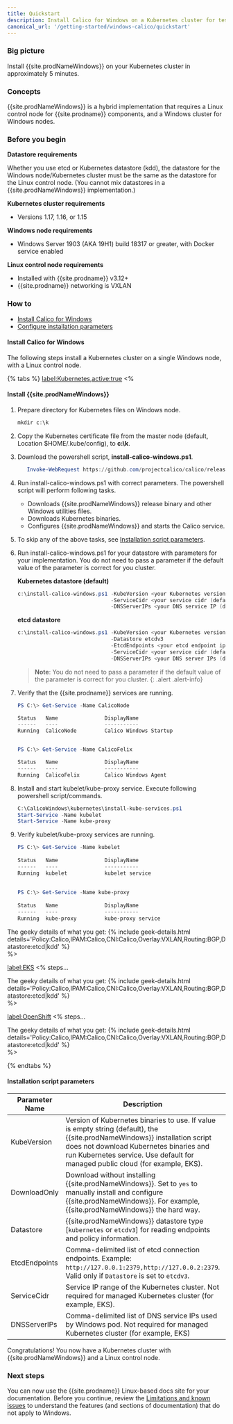 ```yaml
---
title: Quickstart
description: Install Calico for Windows on a Kubernetes cluster for testing or development.
canonical_url: '/getting-started/windows-calico/quickstart'
---
```


### Big picture

Install {{site.prodNameWindows}} on your Kubernetes cluster in approximately 5 minutes.

### Concepts

{{site.prodNameWindows}} is a hybrid implementation that requires a Linux control node for {{site.prodname}} components, and a Windows cluster for Windows nodes.

### Before you begin

**Datastore requirements**

Whether you use etcd or Kubernetes datastore (kdd), the datastore for the Windows node/Kubernetes cluster must be the same as the datastore for the Linux control node. (You cannot mix datastores in a {{site.prodNameWindows}} implementation.)

**Kubernetes cluster requirements**
- Versions 1.17, 1.16, or 1.15

**Windows node requirements**
- Windows Server 1903 (AKA 19H1) build 18317 or greater, with Docker service enabled

**Linux control node requirements**
- Installed with {{site.prodname}} v3.12+ 
- {{site.prodname}} networking is VXLAN

### How to

- [Install Calico for Windows](#install-calico-for-windows)
- [Configure installation parameters](#configure-installation-parameters)

#### Install Calico for Windows

The following steps install a Kubernetes cluster on a single Windows node, with a Linux control node. 

{% tabs %}
  <label:Kubernetes,active:true>
  <%
#### Install {{site.prodNameWindows}}

1. Prepare directory for Kubernetes files on Windows node.
   ```powershell
   mkdir c:\k
   ```

1. Copy the Kubernetes certificate file from the master node (default, Location $HOME/.kube/config), to **c:\k**.

1. Download the powershell script, **install-calico-windows.ps1**.

   ```powershell
      Invoke-WebRequest https://github.com/projectcalico/calico/releases/download/v3.16.0/install-calico-windows.ps1 -OutFile c:\install-calico-windows.ps1
      ```

1. Run install-calico-windows.ps1 with correct parameters. The powershell script will perform following tasks.
   
   - Downloads {{site.prodNameWindows}} release binary and other Windows utilities files.
   - Downloads Kubernetes binaries. 
   - Configures {{site.prodNameWindows}} and starts the Calico service.  

1. To skip any of the above tasks, see [Installation script parameters](#installation-script-parameters).  

1. Run install-calico-windows.ps1 for your datastore with parameters for your implementation. 
   You do not need to pass a parameter if the default value of the parameter is correct for you cluster.
   
   **Kubernetes datastore (default)**

   ```powershell
   c:\install-calico-windows.ps1 -KubeVersion <your Kubernetes version (e.g. 1.18.6)> \
                                 -ServiceCidr <your service cidr (default 10.96.0.0/12)> \
                                 -DNSServerIPs <your DNS service IP (default 10.96.0.10)>

   ```
   
   **etcd datastore**

   ```powershell
   c:\install-calico-windows.ps1 -KubeVersion <your Kubernetes version (e.g. 1.18.6)> \
                                 -Datastore etcdv3
                                 -EtcdEndpoints <your etcd endpoint ip>
                                 -ServiceCidr <your service cidr (default 10.96.0.0/12)> \
                                 -DNSServerIPs <your DNS server IPs (default 10.96.0.10)>

   ```     
   
   > **Note**: You do not need to pass a parameter if the default value of the parameter is correct for you cluster.
   {: .alert .alert-info}
   

1. Verify that the {{site.prodname}} services are running.

   ```powershell
   PS C:\> Get-Service -Name CalicoNode
   
   Status   Name               DisplayName
   ------   ----               -----------
   Running  CalicoNode         Calico Windows Startup
   
   
   PS C:\> Get-Service -Name CalicoFelix
   
   Status   Name               DisplayName
   ------   ----               -----------
   Running  CalicoFelix        Calico Windows Agent
   ```
1. Install and start kubelet/kube-proxy service. Execute following powershell script/commands.
 
   ```powershell
   C:\CalicoWindows\kubernetes\install-kube-services.ps1
   Start-Service -Name kubelet
   Start-Service -Name kube-proxy
   ```  
1. Verify kubelet/kube-proxy services are running.
 
   ```powershell
   PS C:\> Get-Service -Name kubelet
     
   Status   Name               DisplayName
   ------   ----               -----------
   Running  kubelet            kubelet service
     
     
   PS C:\> Get-Service -Name kube-proxy
     
   Status   Name               DisplayName
   ------   ----               -----------
   Running  kube-proxy         kube-proxy service
   ``` 
 
 The geeky details of what you get:
{% include geek-details.html details='Policy:Calico,IPAM:Calico,CNI:Calico,Overlay:VXLAN,Routing:BGP,Datastore:etcd|kdd' %}     
%>

  <label:EKS>
  <%
steps…

The geeky details of what you get:
{% include geek-details.html details='Policy:Calico,IPAM:Calico,CNI:Calico,Overlay:VXLAN,Routing:BGP,Datastore:etcd|kdd' %}   
%>

<label:OpenShift>
  <%
steps…

The geeky details of what you get:
{% include geek-details.html details='Policy:Calico,IPAM:Calico,CNI:Calico,Overlay:VXLAN,Routing:BGP,Datastore:etcd|kdd' %}   
%>

  {% endtabs %}


#### Installation script parameters

| **Parameter Name** | **Description**                                         | **Default** |
| ------------------ | --------------------------------------------------------- |-------------|
| KubeVersion        | Version of Kubernetes binaries to use. If value is empty string (default), the {{site.prodNameWindows}} installation script does not download Kubernetes binaries and run Kubernetes service. Use default for managed public cloud (for example, EKS). | "" |
| DownloadOnly       | Download without installing {{site.prodNameWindows}}. Set to `yes` to manually install and configure {{site.prodNameWindows}}. For example, {{site.prodNameWindows}} the hard way. | no |
| Datastore          | {{site.prodNameWindows}} datastore type [`kubernetes` or `etcdv3`]  for reading endpoints and policy information. | kubernetes |
| EtcdEndpoints      | Comma-delimited list of etcd connection endpoints. Example: `http://127.0.0.1:2379,http://127.0.0.2:2379`. Valid only if `Datastore` is set to `etcdv3`. | "" |
| ServiceCidr        | Service IP range of the Kubernetes cluster. Not required for managed Kubernetes cluster (for example, EKS). | 10.96.0.0/12 |
| DNSServerIPs       | Comma-delimited list of DNS service IPs used by Windows pod. Not required for managed Kubernetes cluster (for example, EKS) | 10.96.0.10 |

Congratulations! You now have a Kubernetes cluster with {{site.prodNameWindows}} and a Linux control node. 

### Next steps

You can now use the {{site.prodname}} Linux-based docs site for your documentation. Before you continue, review the [Limitations and known issues]({{site.baseurl}}/getting-started/windows-calico/limitations) to understand the features (and sections of documentation) that do not apply to Windows. 
